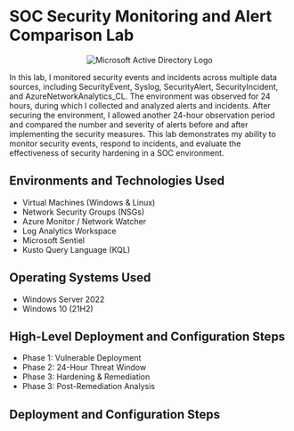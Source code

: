 # SOC Security Monitoring and Alert Comparison Lab
<p align="center">
<img src="https://i.imgur.com/pU5A58S.png" alt="Microsoft Active Directory Logo"/>
</p>

In this lab, I monitored security events and incidents across multiple data sources, including SecurityEvent, Syslog, SecurityAlert, SecurityIncident, and AzureNetworkAnalytics_CL. The environment was observed for 24 hours, during which I collected and analyzed alerts and incidents. After securing the environment, I allowed another 24-hour observation period and compared the number and severity of alerts before and after implementing the security measures. This lab demonstrates my ability to monitor security events, respond to incidents, and evaluate the effectiveness of security hardening in a SOC environment.




<h2>Environments and Technologies Used</h2>

- Virtual Machines (Windows & Linux)
- Network Security Groups (NSGs)
- Azure Monitor / Network Watcher
- Log Analytics Workspace
- Microsoft Sentiel
- Kusto Query Language (KQL)

<h2>Operating Systems Used </h2>

- Windows Server 2022
- Windows 10 (21H2)

<h2>High-Level Deployment and Configuration Steps</h2>

- Phase 1: Vulnerable Deployment
- Phase 2: 24-Hour Threat Window
- Phase 3: Hardening & Remediation
- Phase 3: Post-Remediation Analysis

<h2>Deployment and Configuration Steps</h2>

